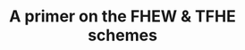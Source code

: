 ---
title: A primer on the FHEW & TFHE schemes
parent: Blog
redirect_to: https://pps-lab.com/blog/fhew_tfhe/
---